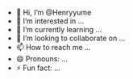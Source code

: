 - 👋 Hi, I’m @Henryyume
- 👀 I’m interested in ...
- 🌱 I’m currently learning ...
- 💞️ I’m looking to collaborate on ...
- 📫 How to reach me ...
- 😄 Pronouns: ...
- ⚡ Fun fact: ...

<!---
Henryyume/Henryyume is a ✨ special ✨ repository because its `README.md` (this file) appears on your GitHub profile.
You can click the Preview link to take a look at your changes.
--->
